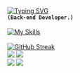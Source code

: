 [![Typing SVG](https://readme-typing-svg.herokuapp.com?font=Fira+Code&pause=1000&color=02F6F7&width=435&lines=Aliakbar+Azmoudeh)](https://git.io/typing-svg)<br>
**`(Back-end Developer.)`** 
<br><br>
[![My Skills](https://skillicons.dev/icons?i=js,ts,nodejs,express,mongodb,postgres,mysql,graphql,docker,kubernetes,rabbitmq,redis,jest,github,git,&perline=12)](https://skillicons.dev)
<br><br>
[![GitHub Streak](https://github-readme-streak-stats.herokuapp.com?user=aliakbarazmoudeh&theme=react&hide_border=true&border_radius=4&card_width=684)](https://git.io/streak-stats)
<br>
![](http://github-profile-summary-cards.vercel.app/api/cards/most-commit-language?username=aliakbarazmoudeh&theme=react )
![](http://github-profile-summary-cards.vercel.app/api/cards/repos-per-language?username=aliakbarazmoudeh&theme=react)
<br>
![](http://github-profile-summary-cards.vercel.app/api/cards/stats?username=aliakbarazmoudeh&theme=react)
![](http://github-profile-summary-cards.vercel.app/api/cards/productive-time?username=aliakbarazmoudeh&theme=react&utcOffset=8)
<br>
